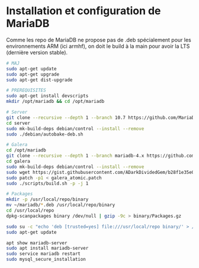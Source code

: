 # Installation et configuration de MariaDB

Comme les repo de MariaDB ne propose pas de .deb spécialement pour les environnements ARM (ici armhf), on doit le build à la main pour avoir la LTS (dernière version stable).

```bash
# MAJ
sudo apt-get update
sudo apt-get upgrade
sudo apt-get dist-upgrade

# PREREQUISITES
sudo apt-get install devscripts
mkdir /opt/mariadb && cd /opt/mariadb

# Server
git clone --recursive --depth 1 --branch 10.7 https://github.com/MariaDB/server.git
cd server
sudo mk-build-deps debian/control --install --remove
sudo ./debian/autobake-deb.sh

# Galera
cd /opt/mariadb
git clone --recursive --depth 1 --branch mariadb-4.x https://github.com/MariaDB/galera.git
cd galera
sudo mk-build-deps debian/control --install --remove
sudo wget https://gist.githubusercontent.com/ADarkDividedGem/b28f1e35e07a790b42c5fd5f15e3ebee/raw/b02ff575d9805df4c9960603eb18912226657dd3/galera_atomic.patch
sudo patch -p1 < galera_atomic.patch
sudo ./scripts/build.sh -p -j 1

# Packages
mkdir -p /usr/local/repo/binary
mv ~/mariadb/*.deb /usr/local/repo/binary
cd /usr/local/repo
dpkg-scanpackages binary /dev/null | gzip -9c > binary/Packages.gz

sudo su -c "echo 'deb [trusted=yes] file:///usr/local/repo binary/' > /etc/apt/sources.list.d/mariadb.list"
sudo apt-get update

apt show mariadb-server
sudo apt install mariadb-server
sudo service mariadb restart
sudo mysql_secure_installation
```
